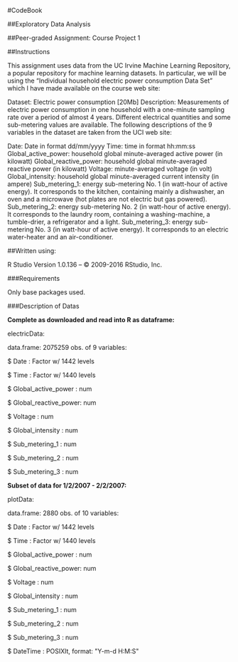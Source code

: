 #CodeBook

##Exploratory Data Analysis

##Peer-graded Assignment: Course Project 1

##Instructions

This assignment uses data from the UC Irvine Machine Learning Repository, a popular repository for machine learning datasets. In particular, we will be using the “Individual household electric power consumption Data Set” which I have made available on the course web site:

Dataset: Electric power consumption [20Mb]
Description: Measurements of electric power consumption in one household with a one-minute sampling rate over a period of almost 4 years. Different electrical quantities and some sub-metering values are available.
The following descriptions of the 9 variables in the dataset are taken from the UCI web site:

Date: Date in format dd/mm/yyyy
Time: time in format hh:mm:ss
Global_active_power: household global minute-averaged active power (in kilowatt)
Global_reactive_power: household global minute-averaged reactive power (in kilowatt)
Voltage: minute-averaged voltage (in volt)
Global_intensity: household global minute-averaged current intensity (in ampere)
Sub_metering_1: energy sub-metering No. 1 (in watt-hour of active energy). It corresponds to the kitchen, containing mainly a dishwasher, an oven and a microwave (hot plates are not electric but gas powered).
Sub_metering_2: energy sub-metering No. 2 (in watt-hour of active energy). It corresponds to the laundry room, containing a washing-machine, a tumble-drier, a refrigerator and a light.
Sub_metering_3: energy sub-metering No. 3 (in watt-hour of active energy). It corresponds to an electric water-heater and an air-conditioner.

##Written using:

R Studio Version 1.0.136 – © 2009-2016 RStudio, Inc.

###Requirements

Only base packages used.

###Description of Datas

**Complete as downloaded and read into R as dataframe:**

electricData:

data.frame:	2075259 obs. of  9 variables:

$ Date                 : Factor w/ 1442 levels

$ Time                 : Factor w/ 1440 levels

$ Global_active_power  : num

$ Global_reactive_power: num

$ Voltage              : num

$ Global_intensity     : num

$ Sub_metering_1       : num

$ Sub_metering_2       : num

$ Sub_metering_3       : num


**Subset of data for 1/2/2007 - 2/2/2007:**

plotData:

data.frame:	2880 obs. of  10 variables:

$ Date                 : Factor w/ 1442 levels

$ Time                 : Factor w/ 1440 levels

$ Global_active_power  : num

$ Global_reactive_power: num

$ Voltage              : num

$ Global_intensity     : num

$ Sub_metering_1       : num

$ Sub_metering_2       : num

$ Sub_metering_3       : num

$ DateTime             : POSIXlt, format: "Y-m-d H:M:S"
